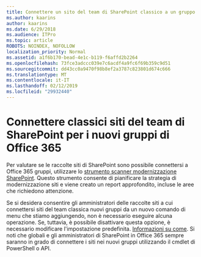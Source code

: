 ```yaml
---
title: Connettere un sito del team di SharePoint classico a un gruppo
ms.author: kaarins
author: kaarins
ms.date: 6/29/2018
ms.audience: ITPro
ms.topic: article
ROBOTS: NOINDEX, NOFOLLOW
localization_priority: Normal
ms.assetid: a1f6b170-bead-4e1c-b119-f6affd2b2264
ms.openlocfilehash: 73fce3adccc039e7c6acdf4a9fc6f69b359c9d51
ms.sourcegitcommit: dd43cc0a9470f98b8ef2a3787c823801d674c666
ms.translationtype: MT
ms.contentlocale: it-IT
ms.lasthandoff: 02/12/2019
ms.locfileid: "29932440"
---
```

# <a name="connect-classic-sharepoint-team-sites-to-new-office-365-groups"></a>Connettere classici siti del team di SharePoint per i nuovi gruppi di Office 365

Per valutare se le raccolte siti di SharePoint sono possibile connettersi a Office 365 gruppi, utilizzare lo [strumento scanner modernizzazione SharePoint](https://go.microsoft.com/fwlink/?linkid=873066). Questo strumento consente di pianificare la strategia di modernizzazione siti e viene creato un report approfondito, incluse le aree che richiedono attenzione.
  
Se si desidera consentire gli amministratori delle raccolte siti a cui connettersi siti del team classica nuovi gruppi da un nuovo comando di menu che stiamo aggiungendo, non è necessario eseguire alcuna operazione. Se, tuttavia, è possibile disattivare questa opzione, è necessario modificare l'impostazione predefinita. [Informazioni su come](https://go.microsoft.com/fwlink/?linkid=2004316). Si noti che globali e gli amministratori di SharePoint in Office 365 sempre saranno in grado di connettere i siti nei nuovi gruppi utilizzando il cmdlet di PowerShell o API.
  

